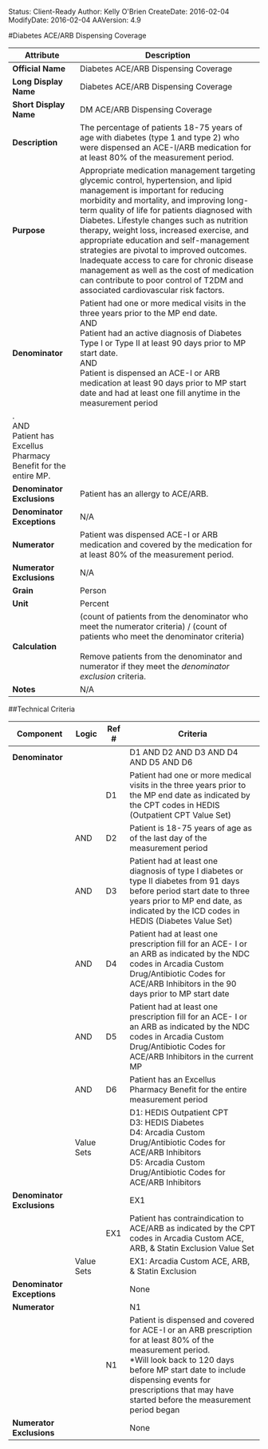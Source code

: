 Status: Client-Ready
Author: Kelly O'Brien
CreateDate: 2016-02-04
ModifyDate: 2016-02-04
AAVersion: 4.9

#Diabetes ACE/ARB Dispensing Coverage

| Attribute | Description |
| --------- | ----------- |
| **Official Name** | Diabetes ACE/ARB Dispensing Coverage |
| **Long Display Name** | Diabetes ACE/ARB Dispensing Coverage |
| **Short Display Name** | DM ACE/ARB Dispensing Coverage |
| **Description** | The percentage of patients 18-75 years of age with diabetes (type 1 and type 2) who were dispensed an ACE-I/ARB medication for at least 80% of the measurement period. |
| **Purpose** | Appropriate medication management targeting glycemic control, hypertension, and lipid management is important for reducing morbidity and mortality, and improving long-term quality of life for patients diagnosed with Diabetes. Lifestyle changes such as nutrition therapy, weight loss, increased exercise, and appropriate education and self-management strategies are pivotal to improved outcomes. Inadequate access to care for chronic disease management as well as the cost of medication can contribute to poor control of T2DM and associated cardiovascular risk factors. |
| **Denominator** | Patient had one or more medical visits in the three years prior to the MP end date.<br>AND<br>Patient had an active diagnosis of Diabetes Type I or Type II at least 90 days prior to MP start date.<br>AND<br>Patient is dispensed an ACE-I or ARB medication at least 90 days prior to MP start date and had at least one fill anytime in the measurement period
.<br>AND<br>Patient has Excellus Pharmacy Benefit for the entire MP. |
| **Denominator Exclusions** | Patient has an allergy to ACE/ARB. |
| **Denominator Exceptions** | N/A |
| **Numerator** | Patient was dispensed ACE-I or ARB medication and covered by the medication for at least 80% of the measurement period. |
| **Numerator Exclusions** | N/A |
| **Grain** | Person |
| **Unit** | Percent |
| **Calculation** | (count of patients from the denominator who meet the numerator criteria) / (count of patients who meet the denominator criteria)<br><br>Remove patients from the denominator and numerator if they meet the *denominator exclusion* criteria. |
| **Notes** | N/A |


##Technical Criteria

| Component | Logic | Ref # | Criteria |
| --------- | ----- | ----- | -------- |
| **Denominator** | | | D1 AND D2 AND D3 AND D4 AND D5 AND D6 |
| |  | D1 | Patient had one or more medical visits in the three years prior to the MP end date as indicated by the CPT codes in HEDIS (Outpatient CPT Value Set) |
| | AND | D2 | Patient is 18-75 years of age as of the last day of the measurement period |
| | AND | D3 | Patient had at least one diagnosis of type I diabetes or type II diabetes from 91 days before period start date to three years prior to MP end date, as indicated by the ICD codes in HEDIS (Diabetes Value Set) |
| | AND | D4 | Patient had at least one prescription fill for an ACE- I or an ARB as indicated by the NDC codes in Arcadia Custom Drug/Antibiotic Codes for ACE/ARB Inhibitors in the 90 days prior to MP start date |
| | AND | D5 | Patient had at least one prescription fill for an ACE- I or an ARB as indicated by the NDC codes in Arcadia Custom Drug/Antibiotic Codes for ACE/ARB Inhibitors in the current MP |
| | AND | D6 | Patient has an Excellus Pharmacy Benefit for the entire measurement period |
| | Value Sets | | D1: HEDIS Outpatient CPT<br>D3: HEDIS Diabetes<br>D4: Arcadia Custom Drug/Antibiotic Codes for ACE/ARB Inhibitors<br>D5: Arcadia Custom Drug/Antibiotic Codes for ACE/ARB Inhibitors |
| **Denominator Exclusions** | | | EX1 |
| |  | EX1 | Patient has contraindication to ACE/ARB as indicated by the CPT codes in Arcadia Custom ACE, ARB, & Statin Exclusion Value Set |
| | Value Sets | | EX1: Arcadia Custom ACE, ARB, & Statin Exclusion |
| **Denominator Exceptions** | | | None |
| **Numerator** | | | N1 |
| |  | N1 | Patient is dispensed and covered for ACE-I or an ARB prescription for at least 80% of the measurement period.<br>*Will look back to 120 days before MP start date to include dispensing events for prescriptions that may have started before the measurement period began |
| **Numerator Exclusions** | | | None |
